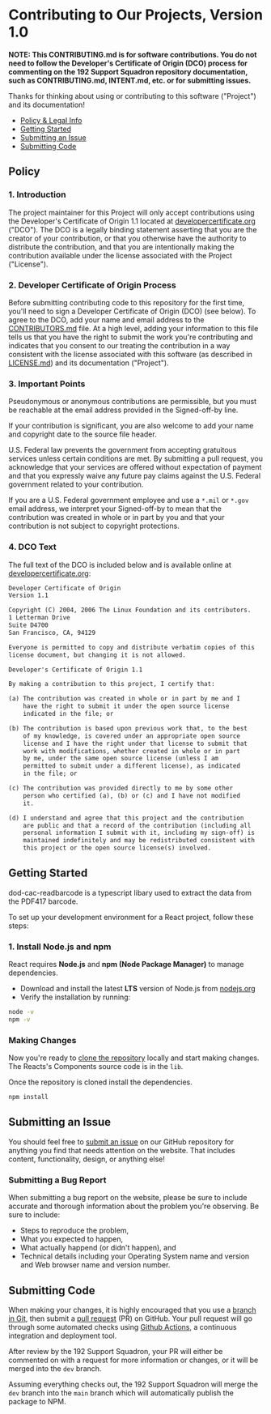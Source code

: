 # Contributing to Our Projects, Version 1.0

**NOTE: This CONTRIBUTING.md is for software contributions. You do not need to follow the Developer's Certificate of Origin (DCO) process for commenting on the 192 Support Squadron repository documentation, such as CONTRIBUTING.md, INTENT.md, etc. or for submitting issues.**

Thanks for thinking about using or contributing to this software ("Project") and its documentation!

- [Policy & Legal Info](#policy)
- [Getting Started](#getting-started)
- [Submitting an Issue](#submitting-an-issue)
- [Submitting Code](#submitting-code)

## Policy

### 1. Introduction

The project maintainer for this Project will only accept contributions using the Developer's Certificate of Origin 1.1 located at [developercertificate.org](https://developercertificate.org) ("DCO"). The DCO is a legally binding statement asserting that you are the creator of your contribution, or that you otherwise have the authority to distribute the contribution, and that you are intentionally making the contribution available under the license associated with the Project ("License").

### 2. Developer Certificate of Origin Process

Before submitting contributing code to this repository for the first time, you'll need to sign a Developer Certificate of Origin (DCO) (see below). To agree to the DCO, add your name and email address to the [CONTRIBUTORS.md](https://github.com/192-Support-Squadron/dod-cac-readbarcode/blob/master/CONTRIBUTORS.md) file. At a high level, adding your information to this file tells us that you have the right to submit the work you're contributing and indicates that you consent to our treating the contribution in a way consistent with the license associated with this software (as described in [LICENSE.md](https://github.com/192-Support-Squadron/dod-cac-readbarcode/blob/master/LICENSE.md)) and its documentation ("Project").

### 3. Important Points

Pseudonymous or anonymous contributions are permissible, but you must be reachable at the email address provided in the Signed-off-by line.

If your contribution is significant, you are also welcome to add your name and copyright date to the source file header.

U.S. Federal law prevents the government from accepting gratuitous services unless certain conditions are met. By submitting a pull request, you acknowledge that your services are offered without expectation of payment and that you expressly waive any future pay claims against the U.S. Federal government related to your contribution.

If you are a U.S. Federal government employee and use a `*.mil` or `*.gov` email address, we interpret your Signed-off-by to mean that the contribution was created in whole or in part by you and that your contribution is not subject to copyright protections.

### 4. DCO Text

The full text of the DCO is included below and is available online at [developercertificate.org](https://developercertificate.org):

```txt
Developer Certificate of Origin
Version 1.1

Copyright (C) 2004, 2006 The Linux Foundation and its contributors.
1 Letterman Drive
Suite D4700
San Francisco, CA, 94129

Everyone is permitted to copy and distribute verbatim copies of this
license document, but changing it is not allowed.

Developer's Certificate of Origin 1.1

By making a contribution to this project, I certify that:

(a) The contribution was created in whole or in part by me and I
    have the right to submit it under the open source license
    indicated in the file; or

(b) The contribution is based upon previous work that, to the best
    of my knowledge, is covered under an appropriate open source
    license and I have the right under that license to submit that
    work with modifications, whether created in whole or in part
    by me, under the same open source license (unless I am
    permitted to submit under a different license), as indicated
    in the file; or

(c) The contribution was provided directly to me by some other
    person who certified (a), (b) or (c) and I have not modified
    it.

(d) I understand and agree that this project and the contribution
    are public and that a record of the contribution (including all
    personal information I submit with it, including my sign-off) is
    maintained indefinitely and may be redistributed consistent with
    this project or the open source license(s) involved.
```

## Getting Started

dod-cac-readbarcode is a typescript libary used to extract the data from the PDF417 barcode.

To set up your development environment for a React project, follow these steps:

### 1. Install Node.js and npm  

React requires **Node.js** and **npm (Node Package Manager)** to manage dependencies.

- Download and install the latest **LTS** version of Node.js from [nodejs.org](https://nodejs.org/)
- Verify the installation by running:
  
```sh
node -v
npm -v
```

### Making Changes

Now you're ready to [clone the repository](https://help.github.com/articles/cloning-a-repository/) locally and start making changes. The Reacts's Components source code is in the `lib`.

Once the repository is cloned install the dependencies.

```sh
npm install
```

## Submitting an Issue

You should feel free to [submit an issue](https://github.com/192-Support-Squadron/dod-cac-readbarcode/issues) on our GitHub repository for anything you find that needs attention on the website. That includes content, functionality, design, or anything else!

### Submitting a Bug Report

When submitting a bug report on the website, please be sure to include accurate and thorough information about the problem you're observing. Be sure to include:

- Steps to reproduce the problem,
- What you expected to happen,
- What actually happend (or didn't happen), and
- Technical details including your Operating System name and version and Web browser name and version number.

## Submitting Code

When making your changes, it is highly encouraged that you use a [branch in Git](https://git-scm.com/book/en/v2/Git-Branching-Basic-Branching-and-Merging), then submit a [pull request](https://github.com/192-support-squadron/dod-cac-readbarcode/pulls) (PR) on GitHub. Your pull request will go through some automated checks using [Github Actions](https://github.com/features/actions), a continuous integration and deployment tool.

After review by the 192 Support Squadron, your PR will either be commented on with a request for more information or changes, or it will be merged into the `dev` branch.

Assuming everything checks out, the 192 Support Squadron will merge the `dev` branch into the `main` branch which will automatically publish the package to NPM.
